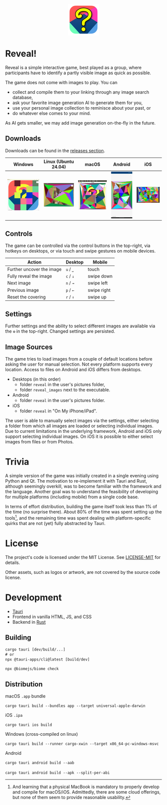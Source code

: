 <div align="center">
  <img src="src-tauri/icons/Logo_200.png" width="100px" alt="Reveal!">
</div>

# Reveal!

Reveal is a simple interactive game, best played as a group, where participants have to identify
a partly visible image as quick as possible.

The game does not come with images to play. You can
* collect and compile them to your linking through any image search database,
* ask your favorite image generation AI to generate them for you,
* use your personal image collection to reminisce about your past, or
* do whatever else comes to your mind.

As AI gets smaller, we may add image generation on-the-fly in the future.

## Downloads
Downloads can be found in the [releases section](https://github.com/uruuru/reveal/releases).

Windows | Linux (Ubuntu 24.04) | macOS | Android | iOS
-- | -- | -- | -- | --
<img src="docs/images/reveal_windows.png" width="200px" alt="Windows"> | <img src="docs/images/reveal_ubuntu.png" width="200px" alt="Windows"> | <img src="docs/images/reveal_macOS.png" width="200px" alt="Windows"> | <img src="docs/images/reveal_android.png" width="100px" alt="Windows"> | <img src="docs/images/reveal_ios.png" width="200px" alt="Windows">

## Controls

The game can be controlled via the control buttons in the top-right,
via hotkeys on desktops, or via touch and swipe gestures on mobile devices.

Action | Desktop | Mobile
-- | -- | --
Further uncover the image | `u` / `⎵`  | touch
Fully reveal the image | `c` / `↓` | swipe down
Next image | `n` / `→` | swipe left
Previous image | `p` / `←` | swipe right
Reset the covering | `r` / `↑` |  swipe up

## Settings

Further settings and the ability to select different images are available via the `⚙` in the top-right. Changed settings are persisted.

## Image Sources

The game tries to load images from a couple of default locations before asking the user for manual selection.
Not every platform supports every location. Access to files on Android and iOS differs from desktops.
* Desktops (in this order)
  * folder `reveal` in the user's pictures folder,
  * folder `reveal_images` next to the executable.
* Android
  * folder `reveal` in the user's pictures folder.
* iOS
  * folder `reveal` in "On My iPhone/iPad".

The user is able to manually select images via the settings,
either selecting a folder from which all images are loaded
or selecting individual images.
Due to current limitations in the underlying framework,
Android and iOS only support selecting individual images.
On iOS it is possible to either select images from files
or from Photos.


# Trivia
A simple version of the game was initially created in a single evening using Python and Qt. The motivation to re-implement it with Tauri and Rust, although seemingly overkill, was to become familiar with the framework and the language. Another goal was to understand the feasibility of developing for multiple platforms (including mobile) from a single code base.

In terms of effort distribution, building the game itself took less than 1% of the time (no surprise there). About 80% of the time was spent setting up the tools[^1], and the remaining time was spent dealing with platform-specific quirks that are not (yet) fully abstracted by Tauri.

[^1]: And learning that a physical MacBook is mandatory to properly develop and compile for macOS/iOS. Admittedly, there are some cloud offerings, but none of them seem to provide reasonable usability.

# License
The project's code is licensed under the MIT License. See [LICENSE-MIT](LICENSE-MIT) for details.

Other assets, such as logos or artwork, are not covered by the source code license.

# Development

* [Tauri](https://tauri.app/)
* Frontend in vanilla HTML, JS, and CSS
* Backend in [Rust](https://www.rust-lang.org/)

## Building

```
cargo tauri [dev/build/...]
# or
npx @tauri-apps/cli@latest [build/dev]
```

```
npx @biomejs/biome check
```

## Distribution

macOS `.app` bundle
```
cargo tauri build --bundles app --target universal-apple-darwin
```

iOS `.ipa`
```
cargo tauri ios build
```

Windows (cross-compiled on linux)
```
cargo tauri build --runner cargo-xwin --target x86_64-pc-windows-msvc
```

Android
```
cargo tauri android build --aab

cargo tauri android build --apk --split-per-abi
```
